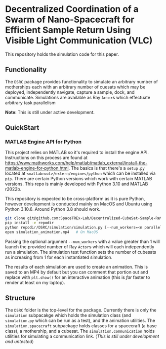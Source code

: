 # Decentralized Coordination of a Swarm of Nano-Spacecraft for Efficient Sample Return Using Visible Light Communication (VLC)

This repository holds the simulation code for this paper.


## Functionality
The `DSRC` package provides functionality to simulate an arbitrary number of motherships each with an arbitrary
number of cuesats which may be deployed, independently navigate, capture a sample, dock, and communicate.
Simulations are available as Ray `Actor`s which effectuate arbitrary task parallelism

**Note**: This is still under active development.

## QuickStart

### MATLAB Engine API for Python
This project relies on MATLAB so it's required to install the engine API.
Instructions on this process are found at https://www.mathworks.com/help/matlab/matlab_external/install-the-matlab-engine-for-python.html. 
The basics is that there's a `setup.py` located at `<matlabroot>/extern/engines/python` which can be installed via `pip`.
There are certain Python versions which work with certain MATLAB versions.
This repo is mainly developed with Python 3.10 and MATLAB r2022b.

This repository is expected to be cross-platform as it is pure Python, however development is 
conducted mainly on MacOS and Ubuntu using Python 3.10.6.
Around Python 3.8 should work. 

```bash
git clone git@github.com:SpaceTREx-Lab/Decentralized-CubeSat-Sample-Return-using-VLC.git repodir
pip install -e repodir
python repodir/DSRC/simulation/simulation.py [--num_workers=<n parallel sims>]
open simulation_animation.mp4   # On MacOS
```

Passing the optional argument `--num_workers` with a value greater than 1 will launch the provided number of
Ray `Actor`s which will each independently run a simulation. 
The simulation test function sets the number of cubesats as increasing from 1 for each instantiated simulation.

The results of each simulation are used to create an animation.
This is saved to an MP4 by default but you can comment that portion out and replace with `plt.show()`
for an interactive animation (this is *far* faster to render at least on my laptop).



## Structure
The `DSRC` folder is the top-level for the package. 
Currently there is only the `simulation` subpacakge which holds the simulation class (and `simulation.py` which can be run as a test),
and the animation utilities.
The `simulation.spacecraft` subpackage holds classes for a spacecraft (a base class), a mothership, and a cubesat.
The `simulation.communication` holds utilities for simulating a communication link. (*This is still under development and untested*)
